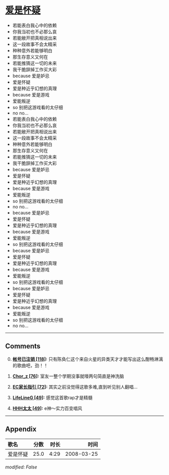 # [爱是怀疑](https://music.163.com/song?id=65056)

* 若能表白我心中的依赖
* 你我当初也不必那么哀
* 若能敝开把真相说出来
* 这一段故事不会太精采
* 种种意外若能够明白
* 那生存意义又何在
* 若能推猜这一切的未来
* 我干脆辞掉工作买大彩
* because 爱是妒忌
* 爱是怀疑
* 爱是种近乎幻想的真理
* because 爱是游戏
* 爱能叛逆
* so 别把这游戏看的太仔细
* no no...
* 若能表白我心中的依赖
* 你我当初也不必那么哀
* 若能敝开把真相说出来
* 这一段故事不会太精采
* 种种意外若能够明白
* 那生存意义又何在
* 若能推猜这一切的未来
* 我干脆辞掉工作买大彩
* because 爱是妒忌
* 爱是怀疑
* 爱是种近乎幻想的真理
* because 爱是游戏
* 爱能叛逆
* so 别把这游戏看的太仔细
* no no...
* because 爱是妒忌
* 爱是怀疑
* 爱是种近乎幻想的真理
* because 爱是游戏
* 爱能叛逆
* so 别把这游戏看的太仔细
* because 爱是妒忌
* 爱是怀疑
* 爱是种近乎幻想的真理
* because 爱是游戏
* 爱能叛逆
* so 别把这游戏看的太仔细
* because 爱是妒忌
* 爱是怀疑
* 爱是种近乎幻想的真理
* because 爱是游戏
* 爱能叛逆
* so 别把这游戏看的太仔细
* no no...


---

## Comments
0. **[帐号已注销 \[118\]](https://music.163.com/#/user/home?id=560211):** 只有陈奂仁这个来自火星的异类天才才能写出这么酣畅淋漓的歌曲吧，劲！！

1. **[Chor_z \[76\]](https://music.163.com/#/user/home?id=33484059):** 室友一整个学期没事就嚎两句简直是神洗脑

2. **[EC家长指引 \[72\]](https://music.163.com/#/user/home?id=39353806):** 其实之前没觉得这歌多难,直到听见别人翻唱…

3. **[LifeLineG \[49\]](https://music.163.com/#/user/home?id=48533246):** 感觉这首歌rap才是精髓

4. **[HHH太太 \[49\]](https://music.163.com/#/user/home?id=38501938):** e神～实力百变唱风



---

## Appendix

|歌名|分数|时长|时间|
|:---|:---:|---:|---:|
|爱是怀疑|25.0|4:29|2008-03-25

*modified: False*